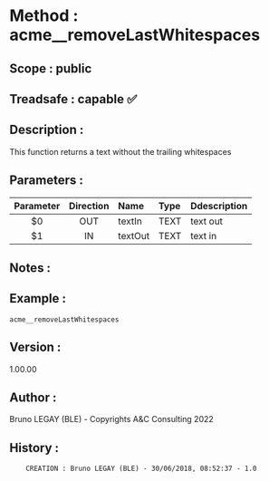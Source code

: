 ﻿# **Method :** acme__removeLastWhitespaces
## **Scope :** public
## **Treadsafe :** capable ✅ 
## **Description :** 
This function returns a text without the trailing whitespaces
## **Parameters :** 
| Parameter | Direction | Name | Type | Ddescription | 
|:----:|:----:|:----|:----|:----| 
| $0 | OUT | textIn | TEXT | text out | 
| $1 | IN | textOut | TEXT | text in | 

## **Notes :** 

## **Example :** 
```
acme__removeLastWhitespaces
```
## **Version :** 
1.00.00
## **Author :** 
Bruno LEGAY (BLE) - Copyrights A&C Consulting 2022
## **History :** 
 
        CREATION : Bruno LEGAY (BLE) - 30/06/2018, 08:52:37 - 1.0
